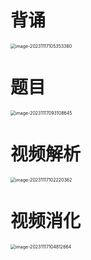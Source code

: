 # 背诵

<img src="https://cvp.oss-cn-shanghai.aliyuncs.com/picgo/202311171053452.png" alt="image-20231117105353360" style="zoom:50%;" />



# 题目

<img src="https://cvp.oss-cn-shanghai.aliyuncs.com/picgo/202311170931771.png" alt="image-20231117093108645" style="zoom: 50%;" />



# 视频解析

<img src="https://cvp.oss-cn-shanghai.aliyuncs.com/picgo/202311171022640.png" alt="image-20231117102220362" style="zoom:50%;" />



# 视频消化

<img src="https://cvp.oss-cn-shanghai.aliyuncs.com/picgo/202311171048845.png" alt="image-20231117104812664" style="zoom:50%;" />

